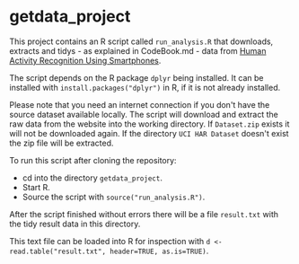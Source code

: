getdata_project
===============

This project contains an R script called <code>run_analysis.R</code> that downloads, extracts and tidys - as explained in CodeBook.md - data from [Human Activity Recognition Using Smartphones](http://archive.ics.uci.edu/ml/datasets/Human+Activity+Recognition+Using+Smartphones).

The script depends on the R package <code>dplyr</code> being installed. It can be installed with <code>install.packages("dplyr")</code> in R, if it is not already installed.

Please note that you need an internet connection if you don't have the source dataset available locally. The script will download and extract the raw data from the website into the working directory. If <code>Dataset.zip</code> exists it will not be downloaded again. If the directory <code>UCI HAR Dataset</code> doesn't exist the zip file will be extracted.

To run this script after cloning the repository:

* cd into the directory <code>getdata_project</code>.
* Start R.
* Source the script with <code>source("run_analysis.R")</code>.

After the script finished without errors there will be a file <code>result.txt</code> with the tidy result data in this directory.

This text file can be loaded into R for inspection with
<code>d <- read.table("result.txt", header=TRUE, as.is=TRUE)</code>.
